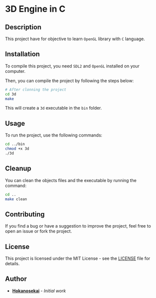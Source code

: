 # 3D Engine in C

## Description

This project have for objective to learn `OpenGL` library with `C` language.

## Installation

To compile this project, you need `SDL2` and `OpenGL` installed on your computer.

Then, you can compile the project by following the steps below:

```bash
# After clonning the project
cd 3d
make
```

This will create a `3d` executable in the `bin` folder.

## Usage

To run the project, use the following commands:

```bash
cd ../bin
chmod +x 3d
./3d
```

## Cleanup

You can clean the objects files and the executable by running the command:

```bash
cd ..
make clean
```

## Contributing

If you find a bug or have a suggestion to improve the project, feel free to open an issue or fork the project.

## License

This project is licensed under the MIT License - see the [LICENSE](LICENSE) file for details.

## Author

- **[Hokanosekai](https://github.com/Hokanosekai)** - _Initial work_
